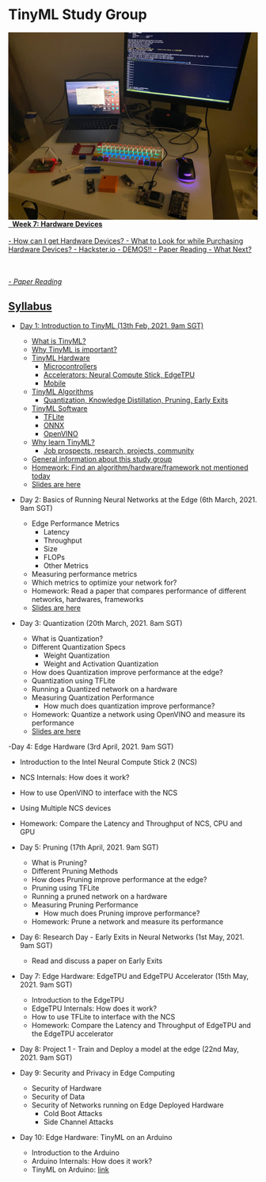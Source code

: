 # TinyML Study Group
<tr>
<td style="border: none;" align="left" width="20%"><a href="https://docs.google.com/presentation/d/1ape9q0Ua-RRfEOHR9BnFjYBzY42VOTuGNkZlhiXkDbE/edit?usp=sharing"><img alt="Tivia Tuesday" align="left" src="images/Hardware Devices.jpeg "/>&nbsp;</td>
<td colspan="3"><b>Week 7: Hardware Devices</b> 
  <br><br>
  - How can I get Hardware Devices?
  - What to Look for while Purchasing Hardware Devices?
  - Hackster.io
  - DEMOS!!
  - Paper Reading
  - What Next?

  <br><br> 
<em>- Paper Reading <a href="https://arxiv.org/pdf/1810.04150.pdf"> </em></td> 
## Syllabus

- Day 1: Introduction to TinyML (13th Feb, 2021. 9am SGT)
  - What is TinyML?
  - Why TinyML is important?
  - TinyML Hardware
    - Microcontrollers
    - Accelerators: Neural Compute Stick, EdgeTPU
    - Mobile
  - TinyML Algorithms
    - Quantization, Knowledge Distillation, Pruning, Early Exits
  - TinyML Software
    - TFLite
    - ONNX
    - OpenVINO
  - Why learn TinyML?
    - Job prospects, research, projects, community
  - General information about this study group
  - Homework: Find an algorithm/hardware/framework not mentioned today
  - [Slides are here](https://docs.google.com/presentation/d/1X42xdEopyF9IQMxq68uZi09y1oBMVJsamY3gI9b3pmM/edit?usp=sharing)

- Day 2: Basics of Running Neural Networks at the Edge (6th March, 2021. 9am SGT)
  - Edge Performance Metrics
    - Latency
    - Throughput
    - Size
    - FLOPs
    - Other Metrics
  - Measuring performance metrics
  - Which metrics to optimize your network for?
  - Homework: Read a paper that compares performance of different networks, hardwares, frameworks
  - [Slides are here](https://docs.google.com/presentation/d/16DeZgdUsHoZXEikhd3dYP-K3_YzUr9N6uSBh7o2Yobo/edit?usp=sharing)

- Day 3: Quantization (20th March, 2021. 8am SGT)
  - What is Quantization?
  - Different Quantization Specs
    - Weight Quantization
    - Weight and Activation Quantization
  - How does Quantization improve performance at the edge?
  - Quantization using TFLite
  - Running a Quantized network on a hardware
  - Measuring Quantization Performance
    - How much does quantization improve performance?
  - Homework: Quantize a network using OpenVINO and measure its performance
  - [Slides are here](https://docs.google.com/presentation/d/1FdtR2o22HzH6iDJfNgTi11bhpMgZc5E-VpCleKt8vFE/edit?usp=sharing)

-Day 4: Edge Hardware (3rd April, 2021. 9am SGT)
  - Introduction to the Intel Neural Compute Stick 2 (NCS)
  - NCS Internals: How does it work?
  - How to use OpenVINO to interface with the NCS
  - Using Multiple NCS devices
  - Homework: Compare the Latency and Throughput of NCS, CPU and GPU
  
- Day 5: Pruning (17th April, 2021. 9am SGT)
  - What is Pruning?
  - Different Pruning Methods
  - How does Pruning improve performance at the edge?
  - Pruning using TFLite
  - Running a pruned network on a hardware
  - Measuring Pruning Performance
    - How much does Pruning improve performance?
  - Homework: Prune a network and measure its performance

- Day 6: Research Day - Early Exits in Neural Networks (1st May, 2021. 9am SGT)
  - Read and discuss a paper on Early Exits

- Day 7: Edge Hardware: EdgeTPU and EdgeTPU Accelerator (15th May, 2021. 9am SGT)
  - Introduction to the EdgeTPU
  - EdgeTPU Internals: How does it work?
  - How to use TFLite to interface with the NCS
  - Homework: Compare the Latency and Throughput of EdgeTPU and the EdgeTPU accelerator
  
- Day 8: Project 1 - Train and Deploy a model at the edge (22nd May, 2021. 9am SGT)

- Day 9: Security and Privacy in Edge Computing
  - Security of Hardware
  - Security of Data
  - Security of Networks running on Edge Deployed Hardware
    - Cold Boot Attacks
    - Side Channel Attacks
    
- Day 10: Edge Hardware: TinyML on an Arduino
  - Introduction to the Arduino
  - Arduino Internals: How does it work?
  - TinyML on Arduino: [link](https://twitter.com/ElectromakerIO/status/1341782133656969216?s=20)
